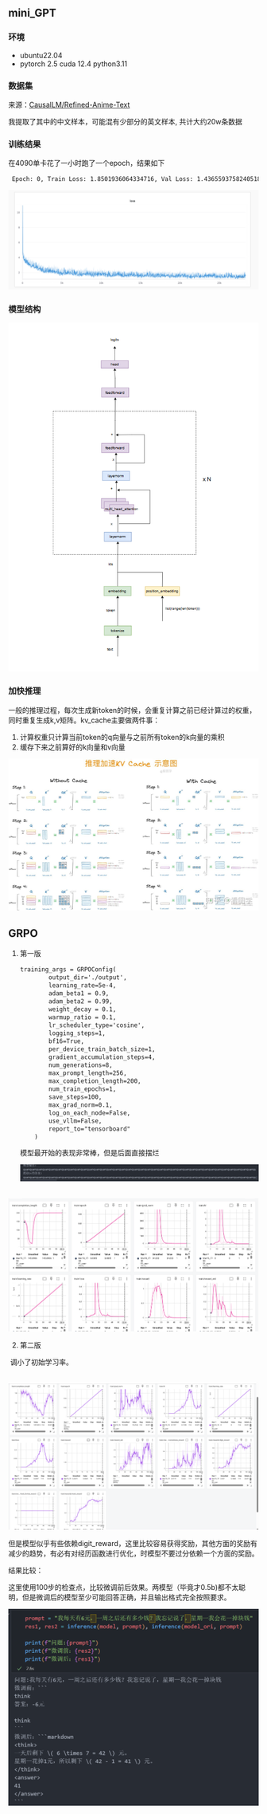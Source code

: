 ## mini_GPT

### 环境

- ubuntu22.04
- pytorch 2.5   cuda 12.4  python3.11



### 数据集

来源：[CausalLM/Refined-Anime-Text](https://huggingface.co/datasets/CausalLM/Refined-Anime-Text)

我提取了其中的中文样本，可能混有少部分的英文样本, 共计大约20w条数据



### 训练结果

在4090单卡花了一小时跑了一个epoch，结果如下

```bash
 Epoch: 0, Train Loss: 1.8501936064334716, Val Loss: 1.4365593758240518
```

![image-20250315115249209](https://raw.githubusercontent.com/xyx138/cloudimg/master/img/image-20250315115249209.png)



### 模型结构

![image-20250315114744816](https://raw.githubusercontent.com/xyx138/cloudimg/master/img/image-20250315114744816.png)


### 加快推理

一般的推理过程，每次生成新token的时候，会重复计算之前已经计算过的权重，同时重复生成k,v矩阵。kv_cache主要做两件事：

1. 计算权重只计算当前token的q向量与之前所有token的k向量的乘积
2. 缓存下来之前算好的k向量和v向量

![kv_cache](https://raw.githubusercontent.com/xyx138/cloudimg/master/img/kv_cache.jpg)


## GRPO

1. 第一版

   ```
   training_args = GRPOConfig(
           output_dir='./output',
           learning_rate=5e-4,
           adam_beta1 = 0.9,
           adam_beta2 = 0.99,
           weight_decay = 0.1,
           warmup_ratio = 0.1,
           lr_scheduler_type='cosine',
           logging_steps=1,
           bf16=True,
           per_device_train_batch_size=1,
           gradient_accumulation_steps=4,
           num_generations=8,
           max_prompt_length=256,
           max_completion_length=200,
           num_train_epochs=1,
           save_steps=100,
           max_grad_norm=0.1,
           log_on_each_node=False,
           use_vllm=False,
           report_to="tensorboard"
       )
   ```

   模型最开始的表现非常棒，但是后面直接摆烂

   ![image-20250319182212302](https://raw.githubusercontent.com/xyx138/cloudimg/master/img/image-20250319182212302.png)

​	![image-20250319182340421](https://raw.githubusercontent.com/xyx138/cloudimg/master/img/image-20250319182340421.png)





2. 第二版

​	调小了初始学习率。

​	![image-20250319201457403](https://raw.githubusercontent.com/xyx138/cloudimg/master/img/image-20250319201457403.png)

但是模型似乎有些依赖digit_reward，这里比较容易获得奖励，其他方面的奖励有减少的趋势，有必有对经历函数进行优化，时模型不要过分依赖一个方面的奖励。


结果比较：

这里使用100步的检查点，比较微调前后效果。两模型（毕竟才0.5b)都不太聪明，但是微调后的模型至少可能回答正确，并且输出格式完全按照要求。

![image-20250319204555428](https://raw.githubusercontent.com/xyx138/cloudimg/master/img/image-20250319204555428.png)